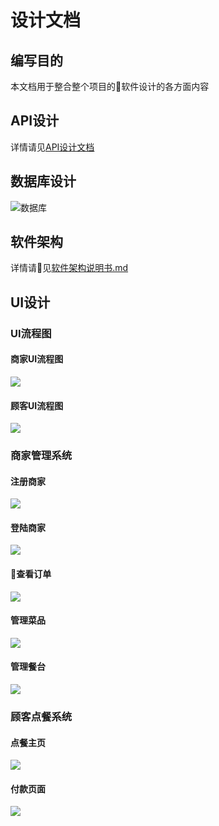 # 设计文档

## 编写目的
本文档用于整合整个项目的软件设计的各方面内容

## API设计
详情请见[API设计文档](API%20Design/总览.md)

## 数据库设计
![数据库](Database%20Design/好吃易点系统数据库设计.png)

## 软件架构
详情请见[软件架构说明书.md](Software%20Architecture%20Document)

## UI设计
### UI流程图
#### 商家UI流程图
![](UI%20Flow/merchant%20UI%20flow.png)
#### 顾客UI流程图
![](UI%20Flow/customer%20UI%20flow.png)
### 商家管理系统
#### 注册商家
![](UI%20Design/商家管理系统-Web2.0/商家管理系统_注册商家用例_UI设计.png)
#### 登陆商家
![](UI%20Design/商家管理系统-Web2.0/商家管理系统_登陆商家用例_UI设计.png)
#### 查看订单
![](UI%20Design/商家管理系统-Web2.0/商家管理系统_查看订单用例_UI设计.png)
#### 管理菜品
![](UI%20Design/商家管理系统-Web2.0/商家管理系统_管理菜品用例_UI设计.png)
#### 管理餐台
![](UI%20Design/商家管理系统-Web2.0/商家管理系统_管理餐台用例_UI设计.png)
### 顾客点餐系统
#### 点餐主页
![](UI%20Design/顾客点餐系统-微信小程序/实现页面截图/点餐主页.png)
#### 付款页面
![](UI%20Design/顾客点餐系统-微信小程序/实现页面截图/付款页面.png)
